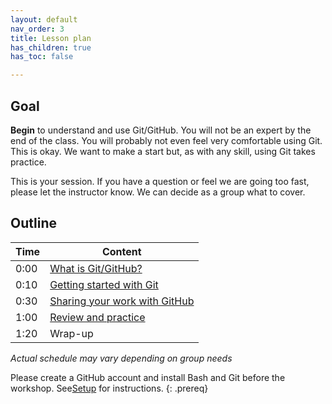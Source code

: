 ```yaml
---
layout: default
nav_order: 3
title: Lesson plan
has_children: true
has_toc: false

---
```

## Goal

**Begin** to understand and use Git/GitHub. You will not be an expert by the end of the class. You will probably not even feel very comfortable using Git. This is okay. We want to make a start but, as with any skill, using Git takes practice.

This is your session. If you have a question or feel we are going too fast, please let the instructor know. We can decide as a group what to cover.

## Outline

| Time | Content 
| --- | --- 
| 0:00 | [What is Git/GitHub?](lesson/01_what_is_git.md)
| 0:10 | [Getting started with Git](lesson/02_getting_started.md)
| 0:30 | [Sharing your work with GitHub](lesson/03_sharing.md)
| 1:00 | [Review and practice](lesson/04_review.md)
| 1:20 | Wrap-up

_Actual schedule may vary depending on group needs_

Please create a GitHub account and install Bash and Git before the workshop. See[Setup](../setup.md) for instructions.
{: .prereq}
